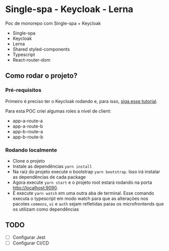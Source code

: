 # Single-spa - Keycloak - Lerna

Poc de monorepo com Single-spa + Keycloak

- Single-spa
- Keycloak
- Lerna
- Shared styled-components
- Typescript
- React-router-dom

## Como rodar o projeto?

### Pré-requisitos

Primeiro é preciso ter o Keycloak rodando e, para isso, [siga esse tutorial](https://www.keycloak.org/getting-started/getting-started-docker).

Para esta POC criei algumas roles a nível de client:

- app-a-route-a
- app-a-route-b
- app-b-route-a
- app-b-route-b

### Rodando localmente

- Clone o projeto
- Instale as dependências `yarn install`
- Na raiz do projeto execute o bootstrap `yarn bootstrap`. Isso irá instalar as dependências de cada package
- Agora execute `yarn start` e o projeto root estará rodando na porta [http://localhost:9090]([http://localhost:9090]).
- E execute `yarn watch` em uma outra aba de terminal. Esse comando executa o typescript em modo watch para que as alterações nos pacotes `commons`, `ui` e `auth` sejam refletidas paras os microfrontends que os utilizam como dependências

## TODO

- [ ] Configurar Jest
- [ ] Configurar CI/CD
